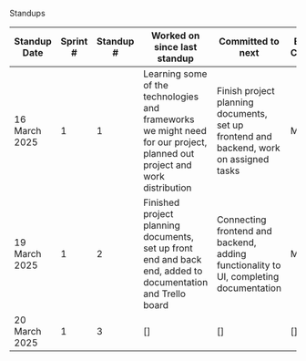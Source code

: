 Standups

| Standup Date       | Sprint # | Standup # | Worked on since last standup | Committed to next | Estimated Completion | Any Blockers |
|------------|---------|-----------|-------------------------------|-------------------|----------------------|-----------|
| 16 March 2025 | 1       | 1         | Learning some of the technologies and frameworks we might need for our project, planned out project and work distribution   | Finish project planning documents, set up frontend and backend, work on assigned tasks| March 18 | None currently |
| 19 March 2025 | 1       | 2         | Finished project planning documents, set up front end and back end, added to documentation and Trello board                             | Connecting frontend and backend, adding functionality to UI, completing documentation                 | March 20                      | Information must be sent sent to controllers before they can be worked on further           |
| 20 March 2025 | 1       | 3         | []                              | []                  | []                     | []          | []
